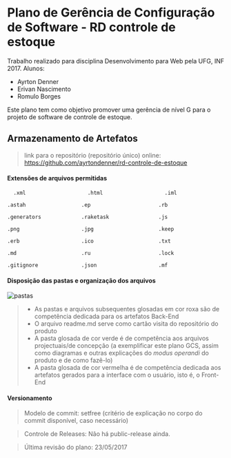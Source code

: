# Plano de Gerência de Configuração de Software - RD controle de estoque
Trabalho realizado para disciplina Desenvolvimento para Web pela UFG, INF 2017.
Alunos: 
* Ayrton Denner
* Erivan Nascimento
* Romulo Borges
 
Este plano tem como objetivo promover uma gerência de nível G para o projeto de software de controle de estoque.

## Armazenamento de Artefatos


> link para o repositório (repositório único) online: https://github.com/ayrtondenner/rd-controle-de-estoque

#### Extensões de arquivos permitidas
`  .xml                    .html                    .iml`

`.astah                  .ep                      .rb`

`.generators             .raketask                .js`

`.png                    .jpg                     .keep`

`.erb                    .ico                     .txt`

`.md                     .ru                      .lock`

`.gitignore              .json                    .mf`

#### Disposição das pastas e organização dos arquivos
![pastas](http://i.imgur.com/PP2Lhnm.jpg)
> * As pastas e arquivos subsequentes glosadas em cor roxa são de competência dedicada para os artefatos Back-End
> * O arquivo readme.md serve como cartão visita do repositório do produto
> * A pasta glosada de cor verde é de competência aos arquivos projectuais/de concepção (a exemplificar este plano GCS, assim como diagramas e outras explicações do *modus operandi* do produto e de como fazê-lo)
> * A pasta glosada de cor vermelha é de competência dedicada aos artefatos gerados para a interface com o usuário, isto é, o Front-End
#### Versionamento
> Modelo de commit: setfree (critério de explicação no corpo do commit disponível, caso necessário)

> Controle de Releases: Não há public-release ainda.

> Última revisão do plano: 23/05/2017
